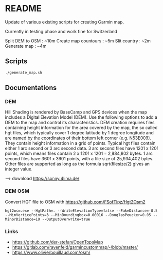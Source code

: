 # README

Update of various existing scripts for creating Garmin map.

Currently in testing phase and work fine for Switzerland

Split DEM to OSM : ~10m
Create map countours : ~5m
Slit country : ~2m
Generate map : ~4m

## Scripts

```bash
./generate_map.sh
```

## Documentations

### DEM

Hill Shading is rendered by BaseCamp and GPS devices when the map includes a Digital Elevation Model (DEM). Use the following options to add a DEM to the map and control its characteristics. DEM creation requires files containing height information for the area covered by the map, the so called hgt files, which typically cover 1 degree latitude by 1 degree longitude and are named by the coordinates of their bottom left corner (e.g. N53E009). They contain height information in a grid of points. Typical hgt files contain either 1 arc second or 3 arc second data. 3 arc second files have 1201 x 1201 points, which means files contain 2 x 1201 x 1201 = 2,884,802 bytes. 1 arc second files have 3601 x 3601 points, with a file size of 25,934,402 bytes. Other files are supported as long as the formula sqrt(filesize/2) gives an integer value.

--> download https://sonny.4lima.de/

### DEM OSM

Convert HGT file to OSM with https://github.com/FSofTlpz/Hgt2Osm2

```shell
hgt2osm.exe --HgtPath=. --WriteElevationType=false --FakeDistance=-0.5 --MinVerticePoints=3 --MinBoundingbox=0.00016 --DouglasPeucker=0.05 --MinorDistance=10 --OutputOverwrite=true
```

### Links

- https://github.com/der-stefan/OpenTopoMap
- https://gitlab.com/ravenfeld/garmincustommap/-/blob/master/
- https://www.olivierbouillaud.com/osm/
